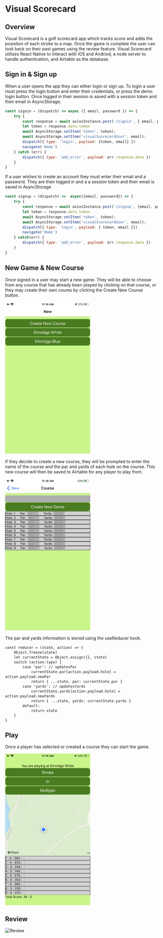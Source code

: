 # Visual Scorecard

## Overview

Visual Scorecard is a golf scorecard app which tracks score and adds the posistion of each stroke to a map. Once the game is complete the user can look back on their past games using the review feature. Visual Scorecard utilizes React Native to interact with IOS and Andriod, a node server to handle authentication, and Airtable as the database. 

## Sign in & Sign up

When a user opens the app they can either login or sign up. To login a user must press the login button and enter their credentials, or press the demo login button. Once logged in their session is saved with a session token and their email in AsyncStorage. 

```javascript
const signin = (dispatch) => async ({ email, password }) => {
    try {
        const response = await axiosInstance.post('/signin', { email, password })
        let token = response.data.token
        await AsyncStorage.setItem('token', token);
        await AsyncStorage.setItem('visualScorecardUser', email);
        dispatch({ type: 'login', payload: {token, email} })
        navigate('Home')
    } catch (err) {
        dispatch({ type: 'add_error', payload: err.response.data })
    }
}
```

If a user wishes to create an account they must enter their email and a password. They are then logged in and a a session token and their email is saved in AsyncStorage

```javascript
const signup = (dispatch) =>  async({email, password}) => {
    try {
        const response = await axiosInstance.post('/signup', {email, password})
        let token = response.data.token
        await AsyncStorage.setItem('token', token);
        await AsyncStorage.setItem('visualScorecardUser', email);
        dispatch({ type: 'login', payload: { token, email }})
        navigate('Home')
    } catch(err) {
        dispatch({ type: 'add_error', payload: err.response.data })
    }
}
```


## New Game & New Course

Once signed in a user may start a new game. They will be able to choose from any course that has already been played by clicking on that course, or they may create their own coures by clicking the Create New Course button. 

<img src="assets/New_Game.png" alt="newGame" height="500"/>

If they decide to create a new course, they will be prompted to enter the name of the course and the par and yards of each hole on the course. This new course will then be saved to Airtable for any player to play from. 

<img src="assets/New_Course.png" alt="newCourse" height="500"/>

The par and yards information is stored using the useReducer hook. 
```
const reducer = (state, action) => {
    Object.freeze(state)
    let currentState = Object.assign({}, state)
    switch (action.type) {
        case 'par': // updatesPar
            currentState.par[action.payload.hole] = action.payload.newPar
            return { ...state, par: currentState.par }
        case 'yards': // updatesYards
            currentState.yards[action.payload.hole] = action.payload.newYards
            return { ...state, yards: currentState.yards }
        default:
            return state
    }
}
```

## Play

Once a player has selected or created a course they can start the game. 

<img src="assets/Game.png" alt="play" height="500"/>


## Review

<img src="assets/Review.gif" alt="Review" height="500"/>


